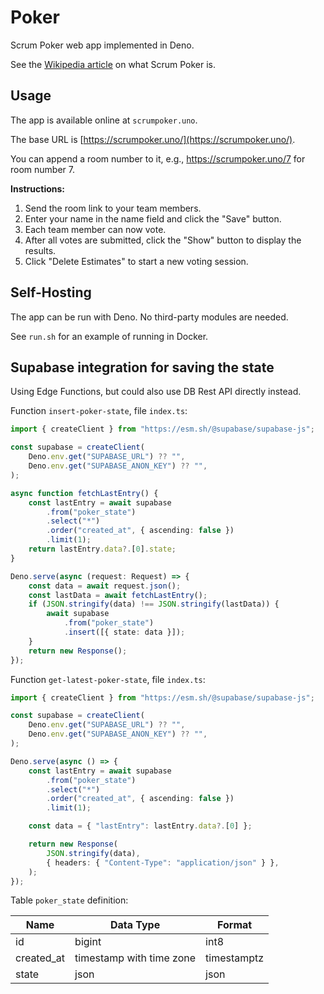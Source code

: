 # Poker

Scrum Poker web app implemented in Deno.

See the [Wikipedia article](https://en.wikipedia.org/wiki/Planning_poker) on
what Scrum Poker is.

## Usage

The app is available online at `scrumpoker.uno`.

The base URL is [https://scrumpoker.uno/](https://scrumpoker.uno/).

You can append a room number to it, e.g., https://scrumpoker.uno/7 for room
number 7.

**Instructions:**

1. Send the room link to your team members.
2. Enter your name in the name field and click the "Save" button.
3. Each team member can now vote.
4. After all votes are submitted, click the "Show" button to display the
   results.
5. Click "Delete Estimates" to start a new voting session.

## Self-Hosting

The app can be run with Deno. No third-party modules are needed.

See `run.sh` for an example of running in Docker.

## Supabase integration for saving the state

Using Edge Functions, but could also use DB Rest API directly instead.

Function `insert-poker-state`, file `index.ts`:

```typescript
import { createClient } from "https://esm.sh/@supabase/supabase-js";

const supabase = createClient(
    Deno.env.get("SUPABASE_URL") ?? "",
    Deno.env.get("SUPABASE_ANON_KEY") ?? "",
);

async function fetchLastEntry() {
    const lastEntry = await supabase
        .from("poker_state")
        .select("*")
        .order("created_at", { ascending: false })
        .limit(1);
    return lastEntry.data?.[0].state;
}

Deno.serve(async (request: Request) => {
    const data = await request.json();
    const lastData = await fetchLastEntry();
    if (JSON.stringify(data) !== JSON.stringify(lastData)) {
        await supabase
            .from("poker_state")
            .insert([{ state: data }]);
    }
    return new Response();
});
```

Function `get-latest-poker-state`, file `index.ts`:

```typescript
import { createClient } from "https://esm.sh/@supabase/supabase-js";

const supabase = createClient(
    Deno.env.get("SUPABASE_URL") ?? "",
    Deno.env.get("SUPABASE_ANON_KEY") ?? "",
);

Deno.serve(async () => {
    const lastEntry = await supabase
        .from("poker_state")
        .select("*")
        .order("created_at", { ascending: false })
        .limit(1);

    const data = { "lastEntry": lastEntry.data?.[0] };

    return new Response(
        JSON.stringify(data),
        { headers: { "Content-Type": "application/json" } },
    );
});
```

Table `poker_state` definition:

| Name       | Data Type                | Format      |
| ---------- | ------------------------ | ----------- |
| id         | bigint                   | int8        |
| created_at | timestamp with time zone | timestamptz |
| state      | json                     | json        |
